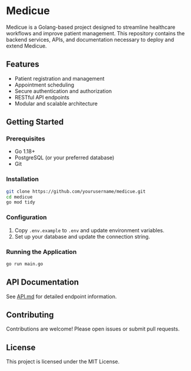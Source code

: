 # Medicue

Medicue is a Golang-based project designed to streamline healthcare workflows and improve patient management. This repository contains the backend services, APIs, and documentation necessary to deploy and extend Medicue.

## Features

- Patient registration and management
- Appointment scheduling
- Secure authentication and authorization
- RESTful API endpoints
- Modular and scalable architecture

## Getting Started

### Prerequisites

- Go 1.18+
- PostgreSQL (or your preferred database)
- Git

### Installation

```bash
git clone https://github.com/yourusername/medicue.git
cd medicue
go mod tidy
```

### Configuration

1. Copy `.env.example` to `.env` and update environment variables.
2. Set up your database and update the connection string.

### Running the Application

```bash
go run main.go
```

## API Documentation

See [API.md](API.md) for detailed endpoint information.

## Contributing

Contributions are welcome! Please open issues or submit pull requests.

## License

This project is licensed under the MIT License.
